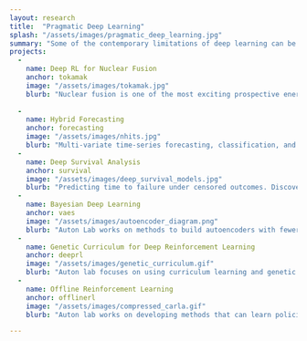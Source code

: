 ```yaml
---
layout: research
title:  "Pragmatic Deep Learning"
splash: "/assets/images/pragmatic_deep_learning.jpg"
summary: "Some of the contemporary limitations of deep learning can be traced back to the fields early days. At Auton Lab, we try to unlock the same benefits of deep learning with novel approaches that reduce the complexity or the appetite for data. Additionally, a goal is to increase interpretability by keeping models as simple. This thrust involves building new model classes that are capable of deep learning while possessing structural advantages that make the methods applicable in select real-world contexts."
projects:
  -
    name: Deep RL for Nuclear Fusion
    anchor: tokamak
    image: "/assets/images/tokamak.jpg"
    blurb: "Nuclear fusion is one of the most exciting prospective energy generation technologies available to humanity. By replicating the nuclear reaction that takes place in the sun, one could extract millions of times more energy per gram of fuel than by using traditional combustion methods. The most promising technologies for fusion require a plasma to be magnetically confied and heated to extreme temperatures. Because the dynamics of plasma are complex, they are difficult to model and simulate, and it is challenging to design controllers which can achieve the neccesary conditions for fusion. Auton Lab uses AI to learn dynamics models and value functions for plasma control problems that can help us achieve successful controlled fusion. We tackle problems like regulating the plasma pressure, predicting potential 'disruptions' in confinement, and safe shutdown of the machine. We have demonstrated in experiments on the DIII-D tokamak in San Diego that AI can successfully predict the evolution of plasma dynamics and find controls that can successfully achieve goal plasma states. As projects like the ITER tokamak in France become operational, we hope that our work can inspire additional applications of AI to achieve fusion reactions with positive net energy."
   
  - 
    name: Hybrid Forecasting
    anchor: forecasting
    image: "/assets/images/nhits.jpg"
    blurb: "Multi-variate time-series forecasting, classification, and anomaly detection. Incorporating exogenous variables to reduce forecasting error. Learning heirarchical, structural elements of data to aid in forecasting."
  -
    name: Deep Survival Analysis
    anchor: survival
    image: "/assets/images/deep_survival_models.jpg"
    blurb: "Predicting time to failure under censored outcomes. Discovering effective interventions under assumptions of heterogeneity."
  -
    name: Bayesian Deep Learning
    anchor: vaes
    image: "/assets/images/autoencoder_diagram.png"
    blurb: "Auton Lab works on methods to build autoencoders with fewer parameters than deep network alternatives, trading fidelity for scalability. This work enables accurate forecasting for long windows into the future. Variational autoencoders break the assumption of independence among subsequent layers in the network. That reduces complexity of the model but maintains performance. Reduces time to train, resource consumption, etc."
  -
    name: Genetic Curriculum for Deep Reinforcement Learning
    anchor: deeprl
    image: "/assets/images/genetic_curriculum.gif"
    blurb: "Auton lab focuses on using curriculum learning and genetic algorithms to sample-efficiently train an RL agent against the long tail of scenarios (last 10% of scenarios that are difficult to train). One approach to achieve robustness is to use adversarial agents to inject noise during training to steer the exploration towards these challenging scenarios. However, this often converges to worst case situations in which the protagonist cannot learn and requires expert supervision to avoid this issue. Instead, we use genetic algorithms to generate adversarial scenarios. Generated via genetic algorithms, these scenarios are similar to each other and can work as a curricular RL where skills are transferred between similar tasks of varying difficulty levels. Empirical results show that our algorithm results in RL agents 2 ~ 8 times less likely to fail a task without scrificing performance (average cumulative rewards)."
  -
    name: Offline Reinforcement Learning
    anchor: offlinerl
    image: "/assets/images/compressed_carla.gif"
    blurb: "Auton lab works on developing methods that can learn policies from large datasets of previously collected trajectories without requiring expensive or dangerous on-policy samples. This work is crucial for bringing reinforcement learning approaches to safety critical domains like autonomous driving or domains where online samples are expensive to collect like nuclear fusion. We develop both model-based and model-free approaches and explore their effectiveness in settings with various degrees of data quality."

---
```

<!--
  -
    name: Deep Creativity
    anchor: creative
    image: "/assets/images/creative_ai_sculpture.jpg"
    blurb: "Style infusion, morphing of images. [blank]"
---
-->

<!-- Notes


-->


  
